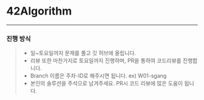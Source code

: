 # 42Algorithm
<hr/>

### 진행 방식
> + 일~토요일까지 문제를 풀고 깃 허브에 올립니다.
> + 리뷰 또한 마찬가지로 토요일까지 진행하며, PR을 통하여 코드리뷰를 진행합니다.
> + Branch 이름은 주차-ID로 해주시면 됩니다. 
>       ex) W01-sgang
> + 본인의 솔루션을 주석으로 남겨주세요. PR시 코드 리뷰에 많은 도움이 됩니다.
###
